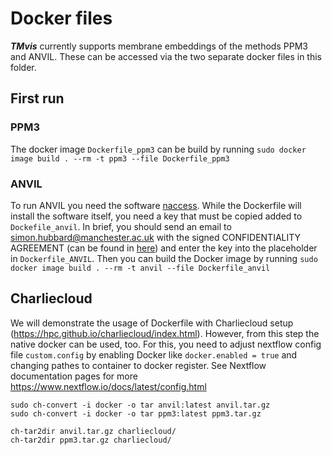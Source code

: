 # Docker files

**_TMvis_** currently supports membrane embeddings of the methods PPM3 and ANVIL. These can be accessed via the two separate docker files in this folder.

## First run
### PPM3 
The docker image `Dockerfile_ppm3` can be build by running ```sudo docker image build . --rm -t ppm3 --file Dockerfile_ppm3```
### ANVIL
To run ANVIL you need the software [naccess](http://www.bioinf.manchester.ac.uk/naccess/). While the Dockerfile will install the software itself, you need a key that must be copied added to `Dockefile_anvil`. In brief, you should send an email to simon.hubbard@manchester.ac.uk with the signed CONFIDENTIALITY AGREEMENT (can be found in [here](http://www.bioinf.manchester.ac.uk/naccess/)) and enter the key into the placeholder in `Dockerfile_ANVIL`. Then you can build the Docker image by running ```sudo docker image build . --rm -t anvil --file Dockerfile_anvil```


## Charliecloud

We will demonstrate the usage of Dockerfile with Charliecloud setup (https://hpc.github.io/charliecloud/index.html). However, from this step the native docker can be used, too. For this, you need to adjust nextflow config file `custom.config` by enabling Docker like `docker.enabled = true` and changing pathes to container to docker register. See Nextflow documentation pages for more https://www.nextflow.io/docs/latest/config.html

```
sudo ch-convert -i docker -o tar anvil:latest anvil.tar.gz
sudo ch-convert -i docker -o tar ppm3:latest ppm3.tar.gz 

ch-tar2dir anvil.tar.gz charliecloud/
ch-tar2dir ppm3.tar.gz charliecloud/
```
